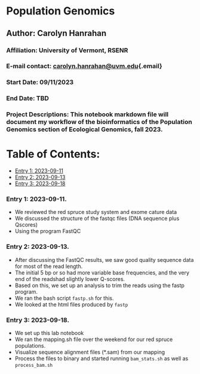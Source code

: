 # Population Genomics

## Author: Carolyn Hanrahan

### Affiliation: University of Vermont, RSENR

### E-mail contact: [carolyn.hanrahan\@uvm.edu](mailto:carolyn.hanrahan@uvm.edu){.email}

### Start Date: 09/11/2023

### End Date: TBD

### Project Descriptions: This notebook markdown file will document my workflow of the bioinformatics of the Population Genomics section of Ecological Genomics, fall 2023.

# Table of Contents:

-   [Entry 1: 2023-09-11](#id-section1)
-   [Entry 2: 2023-09-13](#id-section2)
-   [Entry 3: 2023-09-18](#id-section3)



<div id='id-section1'/>

### Entry 1: 2023-09-11.

- We reviewed the red spruce study system and exome cature data 
- We discussed the structure of the fastqc files (DNA sequence plus Qscores)
- Using the program FastQC

### Entry 2: 2023-09-13. 

- After discussing the FastQC results, we saw good quality sequence data for most of the read length. 
- The initial 5 bp or so had more variable base frequencies, and the very end of the readshad slightly lower Q-scores. 
- Based on this, we set up an analysis to trim the reads using the fastp program. 
- We ran the bash script `fastp.sh` for this. 
- We looked at the html files produced by `fastp` 

<div id='id-section3'/>

### Entry 3: 2023-09-18.
- We set up this lab notebook
- We ran the mapping.sh file over the weekend for our red spruce populations. 
- Visualize sequence alignment files (*.sam) from our mapping
- Process the files to binary and started running `bam_stats.sh` as well as `process_bam.sh`
